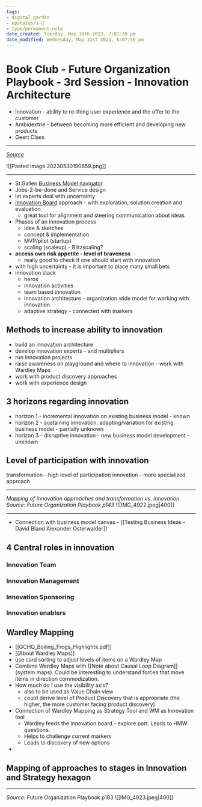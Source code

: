 ```yaml
---
tags: 
- digital_garden
- epstatus/1-🌱
- type/permanent-note
date_created: Tuesday, May 30th 2023, 7:01:39 pm
date_modified: Wednesday, May 31st 2023, 6:07:56 am
---
```

# Book Club - Future Organization Playbook - 3rd Session - Innovation Architecture
+ Innovation - ability to re-thing user experience and the offer to the customer
+ Ambidextrie - between becoming more efficient and developing new products
+ Geert Claes

***
*[Source](http://www.dennis-oswald.de/BLOG/?p=1048)*

![[Pasted image 20230530190659.png]]

***
+ St.Gallen [Business Model navigator](https://businessmodelnavigator.com/)
+ Jobs-2-be-done and Service design
+ let experts deal with uncertainty
+ [Innovation Board](http://www.digital-innovation-playbook.com/templates/board) approach - with exploration, solution creation and evaluation
	+ great tool for alignment and steering communication about ideas
+ Phases of an innovation process
	+ idee & sketches
	+ concept & implementation
	+ MVP/pilot (startup)
	+ scaling (scaleup) - Blitzscaling?
+ **access own risk appetite - level of braveness**
	+ really good to check if one should start with innovation
+ with high uncertainty - it is important to place many small bets
+ innovation stack
	+ heros
	+ innovation activities
	+ team based innovation
	+ innovation architecture - organization wide model for working with innovation
	+ adaptive strategy - connected with markers

## Methods to increase ability to innovation 
+ build an innovation architecture
+ develop innovation experts - and multipliers
+ run innovation projects
+ raise awareness on playground and where to innovation - work with Wardley Maps
+ work with product discovery approaches
+ work with experience design

## 3 horizons regarding innovation
+ horizon 1 - incremental innovation on existing business model - known
+ horizon 2 - sustaining innovation, adapting/variation for existing business model - partially unknown
+ horizon 3 - disruptive innovation - new business model development - unknown

## Level of participation with innovation
transformation - high level of participation
innovation - more specialized approach

***
*Mapping of Innovation approaches and transformation vs. innovation* 
*Source: Future Organization Playbook p143*
![[IMG_4922.jpeg|400]]

***

+ Connection with business model canvas - [[Testing Business Ideas - David Bland Alexander Osterwalder]]


## 4 Central roles in innovation
### Innovation Team

### Innovation Management

### Innovation Sponsoring

### Innovation enablers


## Wardley Mapping
+ [[GCHQ_Boiling_Frogs_Highlights.pdf]]
+ [[About Wardley Maps]]
+ use card sorting to adjust levels of items on a Wardley Map
+ Combine Wardley Maps with [[Note about Causal Loop Diagram]] (system maps). Could be interesting to understand forces that move items in direction commodization.
+ How much do I use the visibility axis?
	+ also to be used as Value Chain view
	+ could derive level of Product Discovery that is appropriate (the higher, the more customer facing product discovery)
+ Connection of Wardley Mapping as Strategy Tool and WM as Innovation tool
	+ Wardley feeds the innovation board - explore part. Leads to HMW questions.
	+ Helps to challenge current markers
	+ Leads to discovery of new options
+ 

## Mapping of approaches to stages in Innovation and Strategy hexagon
***
*Source:* Future Organization Playbook p183
![[IMG_4923.jpeg|400]]